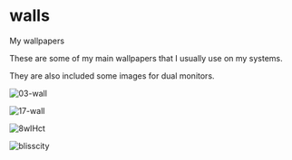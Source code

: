 # walls
My wallpapers

These are some of my main wallpapers that I usually use on my systems.

They are also included some images for dual monitors.

![03-wall](https://user-images.githubusercontent.com/13444013/143685285-cb759316-5c64-4bbc-8ac7-d4529b5df340.jpg)

![17-wall](https://user-images.githubusercontent.com/13444013/143685261-84994e77-cd4a-452c-b926-02059b856cde.jpg)

![8wIHct](https://user-images.githubusercontent.com/13444013/143685206-b6cfc01b-49e4-405c-bc9d-615d1e81f89b.jpg)

![blisscity](https://user-images.githubusercontent.com/13444013/143685220-bace0337-f6d7-4e69-aee2-1d3965d3311d.jpg)

